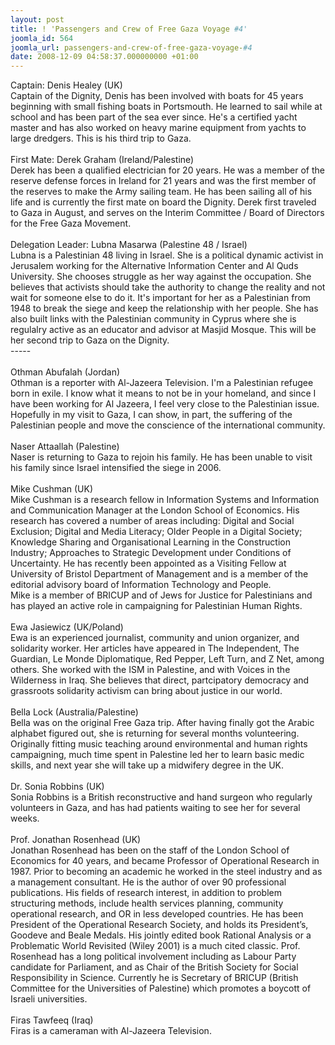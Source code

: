 ```yaml
---
layout: post
title: ! 'Passengers and Crew of Free Gaza Voyage #4'
joomla_id: 564
joomla_url: passengers-and-crew-of-free-gaza-voyage-#4
date: 2008-12-09 04:58:37.000000000 +01:00
---
```

Captain: Denis Healey (UK)&nbsp;&nbsp;&nbsp;&nbsp; &nbsp;<br />Captain of the Dignity, Denis has been involved with boats for 45 years beginning with small fishing boats in Portsmouth. He learned to sail while at school and has been part of the sea ever since. He's a certified yacht master and has also worked on heavy marine equipment from yachts to large dredgers. This is his third trip to Gaza.<br /><br />First Mate: Derek Graham (Ireland/Palestine)&nbsp;&nbsp;&nbsp;&nbsp; &nbsp;<br />Derek has been a qualified electrician for 20 years. He was a member of the reserve defense forces in Ireland for 21 years and was the first member of the reserves to make the Army sailing team. He has been sailing all of his life and is currently the first mate on board the Dignity. Derek first traveled to Gaza in August, and serves on the Interim Committee / Board of Directors for the Free Gaza Movement.<br /><br />Delegation Leader: Lubna Masarwa (Palestine 48 / Israel) <br />Lubna is a Palestinian 48 living in Israel. She is a political dynamic activist in Jerusalem working for the Alternative Information Center and Al Quds University. She chooses struggle as her way against the occupation. She believes that activists should take the authority to change the reality and not wait for someone else to do it. It's important for her as a Palestinian from 1948 to break the siege and keep the relationship with her people. She has also built links with the Palestinian community in Cyprus where she is regulalry active as an educator and advisor at Masjid Mosque. This will be her second trip to Gaza on the Dignity. <br />-----<br /><br />Othman Abufalah (Jordan)<br />Othman is a reporter with Al-Jazeera Television. I'm a Palestinian refugee born in exile. I know what it means to not be in your homeland, and since I have been working for Al Jazeera, I feel very close to the Palestinian issue. Hopefully in my visit to Gaza, I can show, in part, the suffering of the Palestinian people and move the conscience of the international community.<br /><br />Naser Attaallah (Palestine)<br />Naser is returning to Gaza to rejoin his family. He has been unable to visit his family since Israel intensified the siege in 2006.<br /><br />Mike Cushman (UK)<br />Mike Cushman is a research fellow in Information Systems and Information and Communication Manager at the London School of Economics. His research has covered a number of areas including: Digital and Social Exclusion; Digital and Media Literacy; Older People in a Digital Society; Knowledge Sharing and Organisational Learning in the Construction Industry; Approaches to Strategic Development under Conditions of Uncertainty. He has recently been appointed as a Visiting Fellow at University of Bristol Department of Management and is a member of the editorial advisory board of Information Technology and People. <br />Mike is a member of BRICUP and of Jews for Justice for Palestinians and has played an active role in campaigning for Palestinian Human Rights.<br /><br />Ewa Jasiewicz (UK/Poland)<br />Ewa is an experienced journalist, community and union organizer, and solidarity worker. Her articles have appeared in The Independent, The<br />Guardian, Le Monde Diplomatique, Red Pepper, Left Turn, and Z Net, among others. She worked with the ISM in Palestine, and with Voices in the<br />Wilderness in Iraq. She believes that direct, partcipatory democracy and grassroots solidarity activism can bring about justice in our world.<br /><br />Bella Lock (Australia/Palestine)<br />Bella was on the original Free Gaza trip. After having finally got the Arabic alphabet figured out, she is returning for several months volunteering. Originally fitting music teaching around environmental and human rights campaigning, much time spent in Palestine led her to learn basic medic skills, and next year she will take up a midwifery degree in the UK. <br /><br />Dr. Sonia Robbins (UK)<br />Sonia Robbins is a British reconstructive and hand surgeon who regularly volunteers in Gaza, and has had patients waiting to see her for several weeks. <br /><br />Prof. Jonathan Rosenhead (UK)<br />Jonathan Rosenhead has been on the staff of the London School of Economics for 40 years, and became Professor of Operational Research in 1987. Prior to becoming an academic he worked in the steel industry and as a management consultant. He is the author of over 90 professional publications. His fields of research interest, in addition to problem structuring methods, include health services planning, community operational research, and OR in less developed countries. He has been President of the Operational Research Society, and holds its President&rsquo;s, Goodeve and Beale Medals. His jointly edited book Rational Analysis or a Problematic World Revisited (Wiley 2001) is a much cited classic. Prof. Rosenhead has a long political involvement including as Labour Party candidate for Parliament, and as Chair of the British Society for Social Responsibility in Science. Currently he is Secretary of BRICUP (British Committee for the Universities of Palestine) which promotes a boycott of Israeli universities. <br /><br />Firas Tawfeeq (Iraq)<br />Firas is a cameraman with Al-Jazeera Television.<p><a href=""></a></p>
